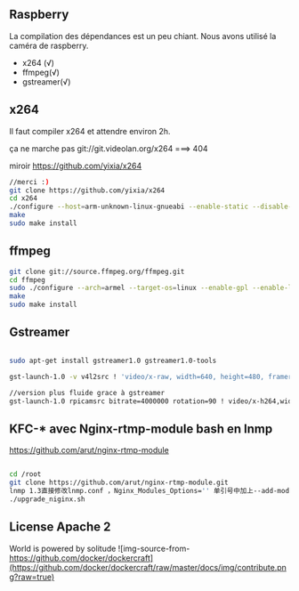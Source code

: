 ## Raspberry

La compilation des dépendances est un peu chiant. Nous avons utilisé la caméra de raspberry.


* x264 (√)
* ffmpeg(√)
* gstreamer(√)



## x264

Il faut compiler x264 et attendre environ 2h.

ça ne marche pas git://git.videolan.org/x264 ===> 404

miroir https://github.com/yixia/x264

```bash 
//merci :)
git clone https://github.com/yixia/x264
cd x264
./configure --host=arm-unknown-linux-gnueabi --enable-static --disable-opencl
make
sudo make install
```

## ffmpeg
```bash
git clone git://source.ffmpeg.org/ffmpeg.git
cd ffmpeg
sudo ./configure --arch=armel --target-os=linux --enable-gpl --enable-libx264 --enable-nonfree
make
sudo make install
```

## Gstreamer

```bash

sudo apt-get install gstreamer1.0 gstreamer1.0-tools

gst-launch-1.0 -v v4l2src ! 'video/x-raw, width=640, height=480, framerate=30/1' ! queue ! videoconvert ! omxh264enc !  h264parse ! flvmux ! rtmpsink location='rtmp://kfc-*/rtmp/live/room/key'

//version plus fluide grace à gstreamer
gst-launch-1.0 rpicamsrc bitrate=4000000 rotation=90 ! video/x-h264,width=1920,height=1080,framerate=25/1 ! h264parse ! flvmux ! rtmpsink location='rtmp://kfc-sisilafamille/live'

```

## KFC-* avec Nginx-rtmp-module bash en lnmp


https://github.com/arut/nginx-rtmp-module


```bash

cd /root
git clone https://github.com/arut/nginx-rtmp-module.git
lnmp 1.3直接修改lnmp.conf ，Nginx_Modules_Options='' 单引号中加上--add-module=/root/nginx-rtmp-module
./upgrade_niginx.sh
```

## License Apache 2
World is powered by solitude
![img-source-from-https://github.com/docker/dockercraft](https://github.com/docker/dockercraft/raw/master/docs/img/contribute.png?raw=true)

